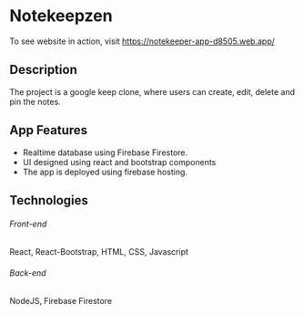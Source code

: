 # Notekeepzen
To see website in action, visit https://notekeeper-app-d8505.web.app/

## Description
The project is a google keep clone, where users can create, edit, delete and pin the notes.

## App Features
- Realtime database using Firebase Firestore.
- UI designed using react and bootstrap components
- The app is deployed using firebase hosting.

## Technologies
###### Front-end
React, React-Bootstrap, HTML, CSS, Javascript

###### Back-end
NodeJS, Firebase Firestore
